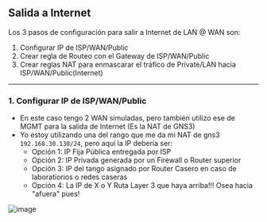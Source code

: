 ## Salida a Internet

Los 3 pasos de configuración para salir a Internet de LAN @ WAN son:

1. Configurar IP de ISP/WAN/Public
2. Crear regla de Routeo con el Gateway de ISP/WAN/Public
3. Crear reglas NAT para enmascarar el tráfico de Private/LAN hacia ISP/WAN/Public(Internet)

---

### 1. Configurar IP de ISP/WAN/Public

- En este caso tengo 2 WAN simuladas, pero también utilizo ese de MGMT para la salida de Internet (Es la NAT de GNS3)
- Yo estoy utilizando una del rango que me da mi NAT de gns3 `192.168.30.130/24`, pero aquí la IP debería ser:
    - Opción 1: IP Fija Pública entregada por ISP
    - Opción 2: IP Privada generada por un Firewall o Router superior
    - Opción 3: IP del tango asignado por Router Casero en caso de laboratiorios o redes caseras
    - Opción 4: La IP de X o Y Ruta Layer 3 que haya arriba!!! Osea hacia "afuera" pues! 

![image](https://github.com/Fz3r0/Fz3r0_-_MikroTik/assets/94720207/316804f1-51c9-4647-98b3-52283e4c60d3)


